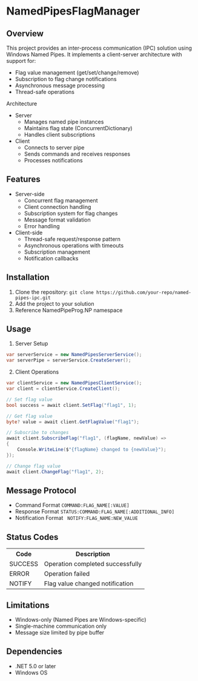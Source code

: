 # NamedPipesFlagManager

## Overview
This project provides an inter-process communication (IPC) solution using Windows Named Pipes. It implements a client-server architecture with support for:
- Flag value management (get/set/change/remove)
- Subscription to flag change notifications
- Asynchronous message processing
- Thread-safe operations

Architecture
- Server
  - Manages named pipe instances
  - Maintains flag state (ConcurrentDictionary)
  - Handles client subscriptions
- Client
  - Connects to server pipe
  - Sends commands and receives responses
  - Processes notifications
## Features
- Server-side
  - Concurrent flag management
  - Client connection handling
  - Subscription system for flag changes
  - Message format validation
  - Error handling
- Client-side
  - Thread-safe request/response pattern
  - Asynchronous operations with timeouts
  - Subscription management
  - Notification callbacks

## Installation
1. Clone the repository:
```git clone https://github.com/your-repo/named-pipes-ipc.git```
2. Add the project to your solution
3. Reference NamedPipeProg.NP namespace

## Usage
1. Server Setup
```csharp
var serverService = new NamedPipesServerService();
var serverPipe = serverService.CreateServer();
```
2. Client Operations
```csharp
var clientService = new NamedPipesClientService();
var client = clientService.CreateClient();

// Set flag value
bool success = await client.SetFlag("flag1", 1);

// Get flag value
byte? value = await client.GetFlagValue("flag1");

// Subscribe to changes
await client.SubscribeFlag("flag1", (flagName, newValue) => 
{
    Console.WriteLine($"{flagName} changed to {newValue}");
});

// Change flag value
await client.ChangeFlag("flag1", 2);
```
## Message Protocol
- Command Format
```COMMAND:FLAG_NAME[:VALUE]```
- Response Format
```STATUS:COMMAND:FLAG_NAME[:ADDITIONAL_INFO]```
- Notification Format
``` NOTIFY:FLAG_NAME:NEW_VALUE```
## Status Codes
<table>
    <tr>
        <th>Code</th>
        <th>Description</th>
    </tr>
    <tr>
        <td>SUCCESS</td>
        <td>Operation completed successfully</td>
    </tr>
    <tr>
        <td>ERROR </td>
        <td>Operation failed</td>
    </tr>
    <tr>
        <td>NOTIFY</td>
        <td>Flag value changed notification</td>
    </tr>
</table>

## Limitations
- Windows-only (Named Pipes are Windows-specific)
- Single-machine communication only
- Message size limited by pipe buffer

## Dependencies
- .NET 5.0 or later
- Windows OS
